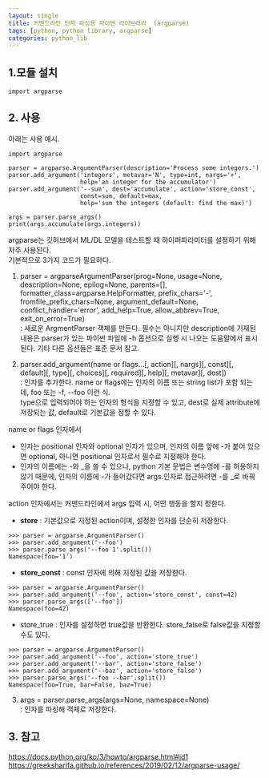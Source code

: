 ```yaml
---
layout: single
title: 커맨드라인 인자 파싱용 파이썬 라이브러리  (argparse)
tags: [python, python library, argparse]
categories: python_lib
---
```




## 1.모듈 설치
```
import argparse
```
## 2. 사용
아래는 사용 예시.
```
import argparse

parser = argparse.ArgumentParser(description='Process some integers.')
parser.add_argument('integers', metavar='N', type=int, nargs='+',
                    help='an integer for the accumulator')
parser.add_argument('--sum', dest='accumulate', action='store_const',
                    const=sum, default=max,
                    help='sum the integers (default: find the max)')

args = parser.parse_args()
print(args.accumulate(args.integers))
```
argparse는 깃허브에서 ML/DL 모델을 테스트할 때 하이퍼파라미터를 설정하기 위해 자주 사용된다.   
기본적으로 3가지 코드가 필요하다.     
1. parser = argparseArgumentParser(prog=None, usage=None, description=None, epilog=None, parents=[], formatter_class=argparse.HelpFormatter, prefix_chars='-', fromfile_prefix_chars=None, argument_default=None, conflict_handler='error', add_help=True, allow_abbrev=True, exit_on_error=True)     
: 새로운 ArgmentParser 객체를 만든다.
필수는 아니지만 description에 기재된 내용은 parser가 있는 파이썬 파일에 -h 옵션으로 실행 시 나오는 도움말에서 표시된다.
기타 다른 옵션들은 표준 문서 참고.   


2. parser.add_argument(name or flags...[, action][, nargs][, const][, default][, type][, choices][, required][, help][, metavar][, dest])   
: 인자를 추가한다. name or flags에는 인자의 이름 또는 string list가 포함 되는데, foo 또는 -f, --foo 이런 식.  
type으로 입력되어야 하는 인자의 형식을 지정할 수 있고, dest로 실제 attribute에 저장되는 값, default로 기본값을 정할 수 있다.

name or flags 인자에서   
- 인자는 positional 인자와 optional 인자가 있으며, 인자의 이름 앞에 -가 붙어 있으면 optional, 아니면 positional 인자로서 필수로 지정해야 한다.
- 인자의 이름에는 -와 _을 쓸 수 있으나, python 기본 문법은 변수명에 -를 허용하지 않기 때문에, 인자의 이름에 -가 들어갔다면 args.인자로 접근하려면 -를 _로 바꿔 주어야 한다.

action 인자에서는 커맨드라인에서 args 입력 시, 어떤 행동을 할지 정한다.   


- **store** : 기본값으로 지정된 action이며, 설정한 인자를 단순히 저장한다.
```
>>> parser = argparse.ArgumentParser()
>>> parser.add_argument('--foo')
>>> parser.parse_args('--foo 1'.split())
Namespace(foo='1')
```
- **store_const** : const 인자에 의해 지정된 값을 저장한다.
```
>>> parser = argparse.ArgumentParser()
>>> parser.add_argument('--foo', action='store_const', const=42)
>>> parser.parse_args(['--foo'])
Namespace(foo=42)
```
- store_true : 인자를 설정하면 true값을 반환한다. store_false로 false값을 지정할 수도 있다.
```commandline
>>> parser = argparse.ArgumentParser()
>>> parser.add_argument('--foo', action='store_true')
>>> parser.add_argument('--bar', action='store_false')
>>> parser.add_argument('--baz', action='store_false')
>>> parser.parse_args('--foo --bar'.split())
Namespace(foo=True, bar=False, baz=True)

```


 3. args = parser.parse_args(args=None, namespace=None)    
 : 인자를 파싱해 객체로 저장한다. 

## 3. 참고
https://docs.python.org/ko/3/howto/argparse.html#id1
https://greeksharifa.github.io/references/2019/02/12/argparse-usage/
